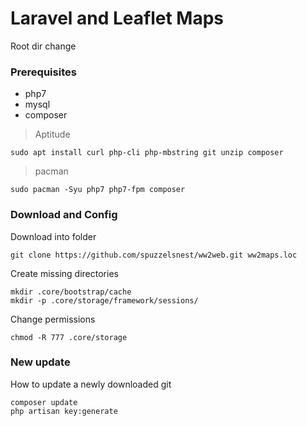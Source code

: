 # Laravel and Leaflet Maps

Root dir change 

### Prerequisites

- php7
- mysql
- composer

> Aptitude
``` 
sudo apt install curl php-cli php-mbstring git unzip composer
```

> pacman
```
sudo pacman -Syu php7 php7-fpm composer
```
### Download and Config

Download into folder
```
git clone https://github.com/spuzzelsnest/ww2web.git ww2maps.loc 
```

Create missing directories
```
mkdir .core/bootstrap/cache 
mkdir -p .core/storage/framework/sessions/ 
```


Change permissions
```
chmod -R 777 .core/storage 
```

### New update

How to update a newly downloaded git

```
composer update
php artisan key:generate
```
